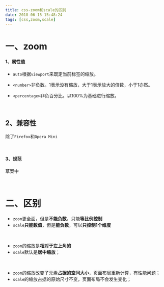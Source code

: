 ```yaml
---
title: css-zoom和scale的区别
date: 2018-06-15 15:48:24
tags: [css,zoom,scale]
---
```


# 一、zoom

#### 1、属性值

- `auto`根据`viewport`来既定当前标签的缩放。

- `<number>`非负数。1表示没有缩放，大于1表示放大的倍数，小于1亦然。

- `<percentage>`非负百分比。以100%为基础进行缩放。

<br/>

## 2、兼容性

除了`Firefox`和`Opera Mini`

<br/>

#### 3、规范

草案中

<br/>

<!--more--> 

# 二、区别

- `zoom`更全面，但是**不能负数**，只能**等比例控制**
- `scale`**只能数值**，但是**能负数**，可以**只控制1个维度** 

<br/>

- `zoom`的缩放是**相对于左上角的**
- `scale`默认是**居中缩放**；

<br/>

- `zoom`的缩放改变了元素**占据的空间大小**，页面布局重新计算，有性能问题；
- `scale`的缩放占据的原始尺寸不变，页面布局不会发生变化；



